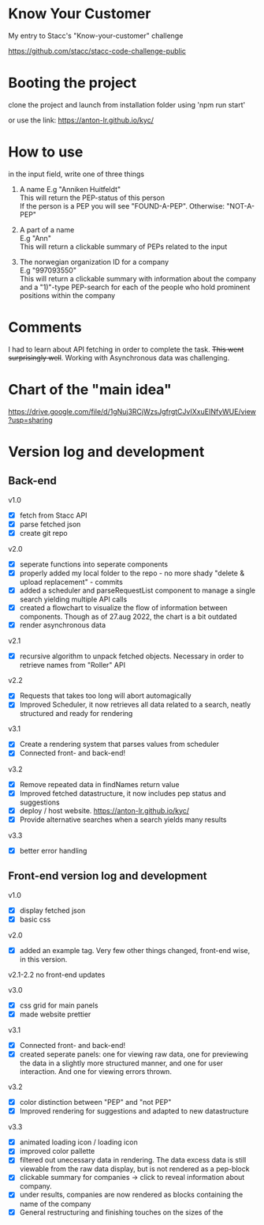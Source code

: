 # Know Your Customer
My entry to Stacc's "Know-your-customer" challenge

https://github.com/stacc/stacc-code-challenge-public


# Booting the project
clone the project and launch from installation folder using 'npm run start'

or use the link: https://anton-lr.github.io/kyc/ 


# How to use
in the input field, write one of three things
1) A name 
E.g "Anniken Huitfeldt" <br />
This will return the PEP-status of this person <br />
If the person is a PEP you will see "FOUND-A-PEP". Otherwise: "NOT-A-PEP" <br />

4) A part of a name <br />
E.g "Ann" <br />
This will return a clickable summary of PEPs related to the input <br />

6) The norwegian organization ID for a company <br />
E.g "997093550" <br />
This will return a clickable summary with information about the company <br />
and a "1)"-type PEP-search for each of the people who hold prominent positions within the company <br />



# Comments
I had to learn about API fetching in order to complete the task. ~~This went surprisingly well~~. Working with Asynchronous data was challenging. 



# Chart of the "main idea"
https://drive.google.com/file/d/1gNuj3RCjWzsJgfrgtCJvIXxuEINfyWUE/view?usp=sharing



# Version log and development
## Back-end 
v1.0
- [X] fetch from Stacc API
- [X] parse fetched json
- [X] create git repo

v2.0
- [x] seperate functions into seperate components
- [x] properly added my local folder to the repo - no more shady "delete & upload replacement" - commits
- [x] added a scheduler and parseRequestList component to manage a single search yielding multiple API calls
- [x] created a flowchart to visualize the flow of information between components. Though as of 27.aug 2022, the chart is a bit outdated
- [x] render asynchronous data

v2.1
- [X] recursive algorithm to unpack fetched objects. Necessary in order to retrieve names from "Roller" API

v2.2
- [X] Requests that takes too long will abort automagically
- [X] Improved Scheduler, it now retrieves all data related to a search, neatly structured and ready for rendering

v3.1
- [X] Create a rendering system that parses values from scheduler
- [X] Connected front- and back-end!

v3.2
- [X] Remove repeated data in findNames return value
- [X] Improved fetched datastructure, it now includes pep status and suggestions
- [X] deploy / host website. https://anton-lr.github.io/kyc/ 
- [X] Provide alternative searches when a search yields many results

v3.3
- [X] better error handling



## Front-end version log and development
v1.0
- [X] display fetched json
- [X] basic css

v2.0
- [x] added an example tag. Very few other things changed, front-end wise, in this version.

v2.1-2.2
no front-end updates

v3.0
- [X] css grid for main panels
- [X] made website prettier

v3.1
- [X] Connected front- and back-end!
- [X] created seperate panels: one for viewing raw data, one for previewing the data in a slightly more structured manner, and one for user interaction. And one for viewing errors thrown. 

v3.2
- [X] color distinction between "PEP" and "not PEP"
- [X] Improved rendering for suggestions and adapted to new datastructure

v3.3
- [X] animated loading icon / loading icon
- [X] improved color pallette
- [X] filtered out unecessary data in rendering. The data excess data is still viewable from the raw data display, but is not rendered as a pep-block
- [X] clickable summary for companies -> click to reveal information about company. 
- [X] under results, companies are now rendered as blocks containing the name of the company
- [X] General restructuring and finishing touches on the sizes of the 
